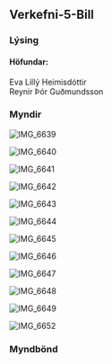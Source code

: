 ## Verkefni-5-Bill

### Lýsing

#### Höfundar:

<p> Eva Lillý Heimisdóttir <br>
Reynir Þór Guðmundsson </p>




### Myndir

![IMG_6639](https://user-images.githubusercontent.com/68781129/234223192-30ffcf5f-c515-4417-b9d7-86ea40ea115a.jpeg)

![IMG_6640](https://user-images.githubusercontent.com/68781129/234223219-45f006ed-8edd-4a61-8ca5-8fb1d9a28007.jpeg)

![IMG_6641](https://user-images.githubusercontent.com/68781129/234223236-cbaf97f0-2080-490b-a29e-444ee33947b9.jpeg)

![IMG_6642](https://user-images.githubusercontent.com/68781129/234223246-882ca205-03d7-4a9f-8f06-c26f1d622701.jpeg)

![IMG_6643](https://user-images.githubusercontent.com/68781129/234223257-f0a25cf8-842e-451f-a337-a0258021cec8.jpeg)

![IMG_6644](https://user-images.githubusercontent.com/68781129/234223264-7c966402-ea9e-4a4f-8439-f154a52a3075.jpeg)

![IMG_6645](https://user-images.githubusercontent.com/68781129/234223280-856324e9-0385-4b3e-9483-75e009775d19.jpeg)

![IMG_6646](https://user-images.githubusercontent.com/68781129/234223299-488cc5a6-bb30-4d62-a05a-4c046259110c.jpeg)

![IMG_6647](https://user-images.githubusercontent.com/68781129/234223313-cf731a9c-beb9-48ea-890d-5b7bd61ed34e.jpeg)

![IMG_6648](https://user-images.githubusercontent.com/68781129/234223353-621c45d5-fd12-46d9-91eb-60b62ff4bddf.jpeg)

![IMG_6649](https://user-images.githubusercontent.com/68781129/234223394-d14f5cf2-e797-400d-bf89-d47f916b732e.jpeg)

![IMG_6652](https://user-images.githubusercontent.com/68781129/234223409-36ad099e-c437-4024-b9f0-03c528491b56.jpeg)

### Myndbönd
